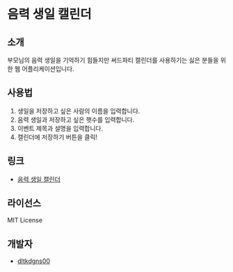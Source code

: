 # 음력 생일 캘린더

## 소개

부모님의 음력 생일을 기억하기 힘들지만 써드파티 캘린더를 사용하기는 싫은 분들을 위한 웹 어플리케이션입니다.

## 사용법

1. 생일을 저장하고 싶은 사람의 이름을 입력합니다.
2. 음력 생일과 저장하고 싶은 햇수를 입력합니다.
3. 이벤트 제목과 설명을 입력합니다.
4. 캘린더에 저장하기 버튼을 클릭!

## 링크

-   [음력 생일 캘린더](https://www.sldev.kr/Lunar_Calendar)

## 라이선스

MIT License

## 개발자

-   [dltkdgns00](https://github.com/dltkdgns00)
